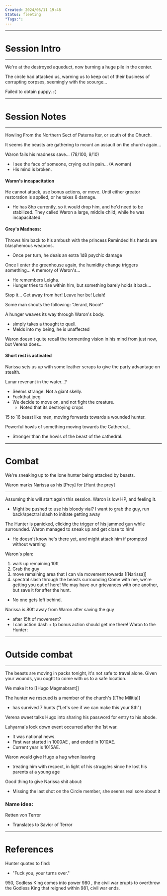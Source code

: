 ```yaml
---
Created: 2024/05/11 19:48
Status: fleeting
"Tags:":
---
```


---
# Session Intro
---
We're at the destroyed aqueduct, now burning a huge pile in the center.

The circle had attacked us, warning us to keep out of their business of corrupting corpses, seemingly with the scourge...

Failed to obtain puppy. :(

---
# Session Notes
---

Howling From the Northern Sect of Paterna Iter, or south of the Church.

It seems the beasts are gathering to mount an assault on the church again...

Waron fails his madness save... (78/100, 9/10)
- I see the face of someone, crying out in pain... (A woman)
- His mind is broken.
#### Waron's incapacitation
He cannot attack, use bonus actions, or move.
Until either greator restoration is applied, or he takes 8 damage.
- He has 8hp currently, so it would drop him, and he'd need to be stabilized.
They called Waron a large, middle child, while he was incapacitated.

#### Grey's Madness:
Throws him back to his ambush with the princess
Reminded his hands are blasphemous weapons.
- Once per turn, he deals an extra 1d8 psychic damage 

Once I enter the greenhouse again, the humidity change triggers something...
A memory of Waron's...
- He remembers Leigha.
- Hunger tries to rise within him, but something barely holds it back...

Stop it... Get away from her!
Leave her be!
Leiah!

Some man shouts the following:
"Jerard, Nooo!"

A hunger weaves its way through Waron's body.
- simply takes a thought to quell.
- Melds into my being, he is unaffected

Waron doesn't quite recall the tormenting vision in his mind from just now, but Verena does...
#### Short rest is activated
Narissa sets us up with some leather scraps to give the party advantage on stealth.

Lunar revenant in the water...?
- Seems strange. Not a giant skelly.
- Fuckthat.jpeg
- We decide to move on, and not fight the creature.
	- Noted that its destroying crops

15 to 16 beast like men, moving forwards towards a wounded hunter.

Powerful howls of something moving towards the Cathedral...
- Stronger than the howls of the beast of the cathedral.
---
# Combat
We're sneaking up to the lone hunter being attacked by beasts.

Waron marks Narissa as his [Prey] for [Hunt the prey]

---
Assuming this will start again this session.
Waron is low HP, and feeling it.
- Might be pushed to use his bloody vial?
I want to grab the guy, run back/spectral slash to initiate getting away

The Hunter is panicked, clicking the trigger of his jammed gun while surrounded.
Waron managed to sneak up and get close to him!
- He doesn't know he's there yet, and might attack him if prompted without warning

Waron's plan:
1. walk up remaining 10ft
2. Grab the guy
3. move remaining area that I can via movement towards [[Narissa]]
4. spectral slash through the beasts surrounding 
Come with me, we're getting you out of here!
We may have our grievances with one another, but save it for after the hunt. 
- No one gets left behind.


Narissa is 80ft away from Waron after saving the guy
- after 15ft of movement?
- I can action dash + tp bonus action should get me there!
Waron to the Hunter:

---
# Outside combat
---
The beasts are moving in packs tonight, it's not safe to travel alone.
Given your wounds, you ought to come with us to a safe location.

We make it to [[Hugo Magmabrant]]

The hunter we rescued is a member of the church's [[The Militia]]
- has survived 7 hunts ("Let's see if we can make this your 8th")

Verena sweet talks Hugo into sharing his password for entry to his abode.

Luhyarna's lock down event occurred after the 1st war.
- It was national news.
- First war started in 1000AE , and ended in 1010AE. 
- Current year is 1015AE.


Waron would give Hugo a hug when leaving
- treating him with respect, in light of his struggles since he lost his parents at a young age

Good thing to give Narissa shit about:
- Missing the last shot on the Circle member, she seems real sore about it
### Name idea:
Retten von Terror
- Translates to Savior of Terror

---
# References

Hunter quotes to find:
- "Fuck you, your turns over."
 
950, Godless King comes into power
980 , the civil war erupts to overthrow the Godless King that reigned within
981, civil war ends.